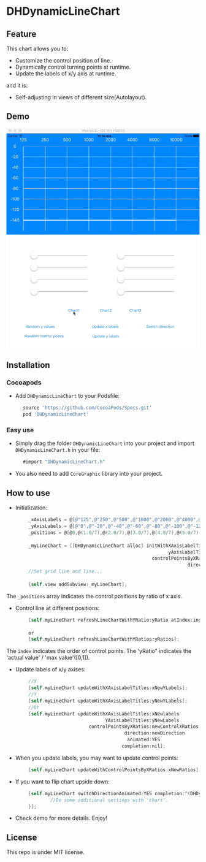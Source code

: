 # DHDynamicLineChart

## Feature

This chart allows you to:
* Customize the control position of line.
* Dynamically control turning points at runtime.
* Update the labels of x/y axis at runtime.<br>

and it is:
* Self-adjusting in views of different size(Autolayout).

## Demo

 ![img](https://github.com/DavidHSW/DHDynamicLineChart/blob/master/DemoGif.gif)

## Installation
### Cocoapods
* Add `DHDynamicLineChart` to your Podsfile:
```Ruby
      source 'https://github.com/CocoaPods/Specs.git'
      pod 'DHDynamicLineChart'
```

### Easy use
* Simply drag the folder `DHDynamicLineChart` into your project and import `DHDynamicLineChart.h` in your file:
```Objective-C
      #import "DHDynamicLineChart.h" 
```

* You also need to add `CoreGraphic` library into your project. 

## How to use

* Initialization:
```Objective-C
        _xAxisLabels = @[@"125",@"250",@"500",@"1000",@"2000",@"4000",@"8000",@"10000"];//Label titles
        _yAxisLabels = @[@"0",@"-20",@"-40",@"-60",@"-80",@"-100",@"-120",@"-140"];
        _positions = @[@0,@(1.0/7),@(2.0/7),@(3.0/7),@(4.0/7),@(5.0/7),@(6.0/7),@1];
        
        _myLineChart = [[DHDynamicLineChart alloc] initWithXAxisLabelTitles:_xAxisLabels
                                                           yAxisLabelTitles:_yAxisLabels
                                                     controlPointsByXRatios:_positions
                                                                  direction:DHDyanmicChartDirectionDown];//Facing up or down.
        //Set grid line and line...
                                       
        [self.view addSubview:_myLineChart];
```

  The `_positions` array indicates the control positions by ratio of x axis.

* Control line at different positions:
```Objective-C
        [self.myLineChart refreshLineChartWithYRatio:yRatio atIndex:index];
        
        or
        [self.myLineChart refreshLineChartWithYRatios:yRatios];
```

  The `index` indicates the order of control points. The 'yRatio" indicates the 'actual value' / 'max value'([0,1]).

* Update labels of x/y axises:
```Objective-C
        //X
        [self.myLineChart updateWithXAxisLabelTitles:xNewYLabels];
        //Y
        [self.myLineChart updateWithXAxisLabelTitles:yNewYLabels];
        //Or
        [self.myLineChart updateWithXAxisLabelTitles:xNewlabels
                                    YAxisLabelTitles:yNewLabels
                              controlPointsByXRatios:newControlXRatios
                                           direction:newDirection
                                            animated:YES
                                          completion:nil];
```

* When you update labels, you may want to update control points:
```Objective-C
        [self.myLineChart updateWithControlPointsByXRatios:xNewRatios];
```
        
* If you want to flip chart upside down:
```Objective-C
        [self.myLineChart switchDirectionAnimated:YES completion:^(DHDynamicLineChart * _Nonnull chart) {
                //Do some additional settings with 'chart'.
        }];
```

* Check demo for more details. Enjoy!

## License

This repo is under MIT license.

